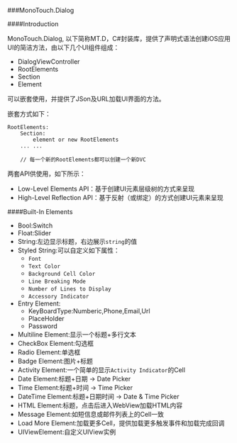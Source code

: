 ###MonoTouch.Dialog

####Introduction

MonoTouch.Dialog, 以下简称MT.D，C#封装库，提供了声明式语法创建iOS应用UI的简洁方法，由以下几个UI组件组成：

- DialogViewController
- RootElements
- Section
- Element

可以嵌套使用，并提供了JSon及URL加载UI界面的方法。

嵌套方式如下：

```
RootElements:
	Section:
		element or new RootElements
	... ...
	
	// 每一个新的RootElements都可以创建一个新DVC
```

两套API供使用，如下所示：

- Low-Level Elements API：基于创建UI元素层级树的方式来呈现
- High-Level Reflection API：基于反射（或绑定）的方式创建UI元素来呈现

####Built-In Elements

- Bool:Switch
- Float:Slider
- String:左边显示标题，右边展示`string`的值
- Styled String:可以自定义如下属性：
	- `Font`
	- `Text Color`
	- `Background Cell Color`
	- `Line Breaking Mode`
	- `Number of Lines to Display`
	- `Accessory Indicator`
- Entry Element:
	- KeyBoardType:Numberic,Phone,Email,Url
	- PlaceHolder
	- Password
- Multiline Element:显示一个标题+多行文本
- CheckBox Element:勾选框
- Radio Element:单选框
- Badge Element:图片+标题
- Activity Element:一个简单的显示`Activity Indicator`的Cell
- Date Element:标题+日期 -> Date Picker
- Time Element:标题+时间 -> Time Picker
- DateTime Element:标题+日期时间 -> Date & Time Picker
- HTML Element:标题，点击后进入WebView加载HTML内容
- Message Element:如短信息或邮件列表上的Cell一致
- Load More Element:加载更多Cell，提供加载更多触发事件和加载完成回调
- UIViewElement:自定义UIView实例